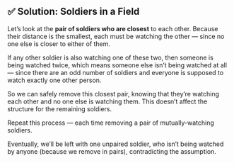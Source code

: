 ## ✅ Solution: Soldiers in a Field

Let’s look at the **pair of soldiers who are closest** to each other.
Because their distance is the smallest, each must be watching the other — since no one else is closer to either of them.

If any other soldier is also watching one of these two, then someone is being watched twice, which means someone else isn’t being watched at all — since there are an odd number of soldiers and everyone is supposed to watch exactly one other person.

So we can safely remove this closest pair, knowing that they’re watching each other and no one else is watching them. This doesn’t affect the structure for the remaining soldiers.

Repeat this process — each time removing a pair of mutually-watching soldiers.

Eventually, we’ll be left with one unpaired soldier, who isn’t being watched by anyone (because we remove in pairs), contradicting the assumption.
